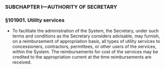 ### SUBCHAPTER I—AUTHORITY OF SECRETARY

### §101901. Utility services
* To facilitate the administration of the System, the Secretary, under such terms and conditions as the Secretary considers advisable, may furnish, on a reimbursement of appropriation basis, all types of utility services to concessioners, contractors, permittees, or other users of the services, within the System. The reimbursements for cost of the services may be credited to the appropriation current at the time reimbursements are received.